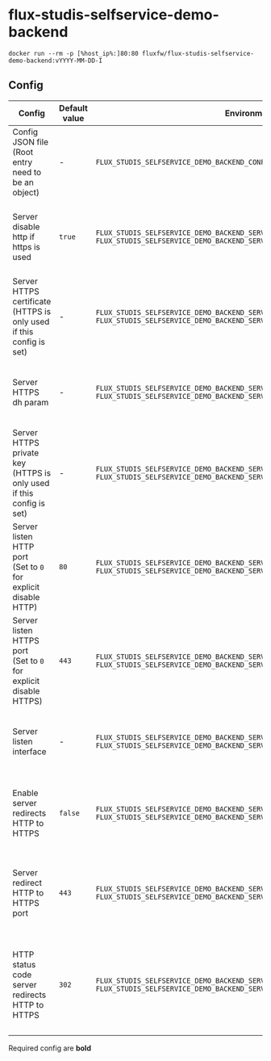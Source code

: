 # flux-studis-selfservice-demo-backend

```shell
docker run --rm -p [%host_ip%:]80:80 fluxfw/flux-studis-selfservice-demo-backend:vYYYY-MM-DD-I
```

## Config

| Config | Default value | Environment variable | Cli parameter | Config JSON file |
| ------ | ------------- | -------------------- | ------------- | ---------------- |
| Config JSON file<br>(Root entry need to be an object) | *-* | `FLUX_STUDIS_SELFSERVICE_DEMO_BACKEND_CONFIG_FILE` | `--config-file ...` | *-* |
| Server disable http if https is used | `true` | `FLUX_STUDIS_SELFSERVICE_DEMO_BACKEND_SERVER_DISABLE_HTTP_IF_HTTPS`<br>`FLUX_STUDIS_SELFSERVICE_DEMO_BACKEND_SERVER_DISABLE_HTTP_IF_HTTPS_FILE` | `--server-disable-http-if-https ...`<br>`--server-disable-http-if-https-file ...` | `"server-disable-http-if-https": ...`<br>`"server-disable-http-if-https-file": "..."` |
| Server HTTPS certificate<br>(HTTPS is only used if this config is set) | *-* | `FLUX_STUDIS_SELFSERVICE_DEMO_BACKEND_SERVER_HTTPS_CERTIFICATE`<br>`FLUX_STUDIS_SELFSERVICE_DEMO_BACKEND_SERVER_HTTPS_CERTIFICATE_FILE` | `--server-https-certificate ...`<br>`--server-https-certificate-file ...` | `"server-https-certificate": "..."`<br>`"server-https-certificate-file": "..."` |
| Server HTTPS dh param | *-* | `FLUX_STUDIS_SELFSERVICE_DEMO_BACKEND_SERVER_HTTPS_DHPARAM`<br>`FLUX_STUDIS_SELFSERVICE_DEMO_BACKEND_SERVER_HTTPS_DHPARAM_FILE` | `--server-https-dhparam ...`<br>`--server-https-dhparam-file ...` | `"server-https-dhparam": "..."`<br>`"server-https-dhparam-file": "..."` |
| Server HTTPS private key<br>(HTTPS is only used if this config is set) | *-* | `FLUX_STUDIS_SELFSERVICE_DEMO_BACKEND_SERVER_HTTPS_KEY`<br>`FLUX_STUDIS_SELFSERVICE_DEMO_BACKEND_SERVER_HTTPS_KEY_FILE` | `--server-https-key ...`<br>`--server-https-key-file ...` | `"server-https-key": "..."`<br>`"server-https-key-file": "..."` |
| Server listen HTTP port<br>(Set to `0` for explicit disable HTTP) | `80` | `FLUX_STUDIS_SELFSERVICE_DEMO_BACKEND_SERVER_LISTEN_HTTP_PORT`<br>`FLUX_STUDIS_SELFSERVICE_DEMO_BACKEND_SERVER_LISTEN_HTTP_PORT_FILE` | `--server-listen-http-port ...`<br>`--server-listen-http-port-file ...` | `"server-listen-http-port": ...`<br>`"server-listen-http-port-file": "..."` |
| Server listen HTTPS port<br>(Set to `0` for explicit disable HTTPS) | `443` | `FLUX_STUDIS_SELFSERVICE_DEMO_BACKEND_SERVER_LISTEN_HTTPS_PORT`<br>`FLUX_STUDIS_SELFSERVICE_DEMO_BACKEND_SERVER_LISTEN_HTTPS_PORT_FILE` | `--server-listen-https-port ...`<br>`--server-listen-https-port-file ...` | `"server-listen-https-port": ...`<br>`"server-listen-https-port-file": "..."` |
| Server listen interface | *-* | `FLUX_STUDIS_SELFSERVICE_DEMO_BACKEND_SERVER_LISTEN_INTERFACE`<br>`FLUX_STUDIS_SELFSERVICE_DEMO_BACKEND_SERVER_LISTEN_INTERFACE_FILE` | `--server-listen-interface ...`<br>`--server-listen-interface-file ...` | `"server-listen-interface": "..."`<br>`"server-listen-interface-file": "..."` |
| Enable server redirects HTTP to HTTPS | `false` | `FLUX_STUDIS_SELFSERVICE_DEMO_BACKEND_SERVER_REDIRECT_HTTP_TO_HTTPS`<br>`FLUX_STUDIS_SELFSERVICE_DEMO_BACKEND_SERVER_REDIRECT_HTTP_TO_HTTPS_FILE` | `--server-redirect-http-to-https ...`<br>`--server-redirect-http-to-https-file ...` | `"server-redirect-http-to-https": ...`<br>`"server-redirect-http-to-https-file": "..."` |
| Server redirect HTTP to HTTPS port | `443` | `FLUX_STUDIS_SELFSERVICE_DEMO_BACKEND_SERVER_REDIRECT_HTTP_TO_HTTPS_PORT`<br>`FLUX_STUDIS_SELFSERVICE_DEMO_BACKEND_SERVER_REDIRECT_HTTP_TO_HTTPS_PORT_FILE` | `--server-redirect-http-to-https-port ...`<br>`--server-redirect-http-to-https-port-file ...` | `"server-redirect-http-to-https-port": ...`<br>`"server-redirect-http-to-https-port-file": "..."` |
| HTTP status code server redirects HTTP to HTTPS | `302` | `FLUX_STUDIS_SELFSERVICE_DEMO_BACKEND_SERVER_REDIRECT_HTTP_TO_HTTPS_STATUS_CODE`<br>`FLUX_STUDIS_SELFSERVICE_DEMO_BACKEND_SERVER_REDIRECT_HTTP_TO_HTTPS_STATUS_CODE_FILE` | `--server-redirect-http-to-https-status-code ...`<br>`--server-redirect-http-to-https-status-code-file ...` | `"server-redirect-http-to-https-status-code": ...`<br>`"server-redirect-http-to-https-status-code-file": "..."` |

Required config are **bold**
